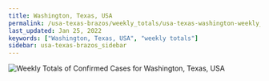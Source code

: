 ```yaml
---
title: Washington, Texas, USA
permalink: /usa-texas-brazos/weekly_totals/usa-texas-washington-weekly_totals.html
last_updated: Jan 25, 2022
keywords: ["Washington, Texas, USA", "weekly totals"]
sidebar: usa-texas-brazos_sidebar
---
```


![Weekly Totals of Confirmed Cases for Washington, Texas, USA](/covid_tracker/images/graphs/usa-texas-washington-weekly_totals_graph.png)

